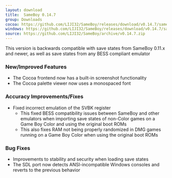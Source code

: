 ```yaml
---
layout: download
title:  SameBoy 0.14.7
group: Downloads
cocoa: https://github.com/LIJI32/SameBoy/releases/download/v0.14.7/sameboy_cocoa_v0.14.7.zip
windows: https://github.com/LIJI32/SameBoy/releases/download/v0.14.7/sameboy_winsdl_v0.14.7.zip
source: https://github.com/LIJI32/SameBoy/archive/v0.14.7.zip
---
```

This version is backwards compatible with save states from SameBoy 0.11.x and newer, as well as save states from any BESS compliant emulator

### New/Improved Features
* The Cocoa frontend now has a built-in screenshot functionality
* The Cocoa palette viewer now uses a monospaced font

### Accuracy Improvements/Fixes
* Fixed incorrect emulation of the SVBK register
  * This fixed BESS compatibility issues between SameBoy and other emulators when importing save states of non-Color games on a Game Boy Color and using the original boot ROMs
  * This also fixes RAM not being properly randomized in DMG games running on a Game Boy Color when using the original boot ROMs

### Bug Fixes
* Improvements to stability and security when loading save states
* The SDL port now detects ANSI-incompatible Windows consoles and reverts to the previous behavior
